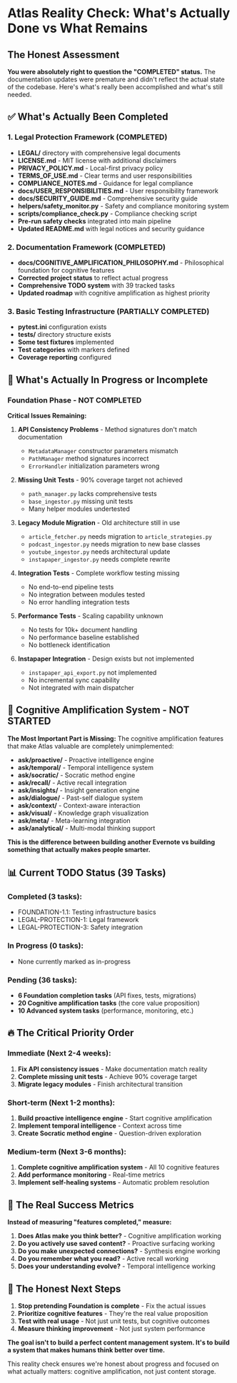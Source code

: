 # Atlas Reality Check: What's Actually Done vs What Remains

## The Honest Assessment

**You were absolutely right to question the "COMPLETED" status.** The documentation updates were premature and didn't reflect the actual state of the codebase. Here's what's really been accomplished and what's still needed.

## ✅ What's Actually Been Completed

### 1. Legal Protection Framework (COMPLETED)
- **LEGAL/** directory with comprehensive legal documents
- **LICENSE.md** - MIT license with additional disclaimers
- **PRIVACY_POLICY.md** - Local-first privacy policy
- **TERMS_OF_USE.md** - Clear terms and user responsibilities
- **COMPLIANCE_NOTES.md** - Guidance for legal compliance
- **docs/USER_RESPONSIBILITIES.md** - User responsibility framework
- **docs/SECURITY_GUIDE.md** - Comprehensive security guide
- **helpers/safety_monitor.py** - Safety and compliance monitoring system
- **scripts/compliance_check.py** - Compliance checking script
- **Pre-run safety checks** integrated into main pipeline
- **Updated README.md** with legal notices and security guidance

### 2. Documentation Framework (COMPLETED)
- **docs/COGNITIVE_AMPLIFICATION_PHILOSOPHY.md** - Philosophical foundation for cognitive features
- **Corrected project status** to reflect actual progress
- **Comprehensive TODO system** with 39 tracked tasks
- **Updated roadmap** with cognitive amplification as highest priority

### 3. Basic Testing Infrastructure (PARTIALLY COMPLETED)
- **pytest.ini** configuration exists
- **tests/** directory structure exists
- **Some test fixtures** implemented
- **Test categories** with markers defined
- **Coverage reporting** configured

## 🚧 What's Actually In Progress or Incomplete

### Foundation Phase - NOT COMPLETED

**Critical Issues Remaining:**
1. **API Consistency Problems** - Method signatures don't match documentation
   - `MetadataManager` constructor parameters mismatch
   - `PathManager` method signatures incorrect
   - `ErrorHandler` initialization parameters wrong

2. **Missing Unit Tests** - 90% coverage target not achieved
   - `path_manager.py` lacks comprehensive tests
   - `base_ingestor.py` missing unit tests
   - Many helper modules undertested

3. **Legacy Module Migration** - Old architecture still in use
   - `article_fetcher.py` needs migration to `article_strategies.py`
   - `podcast_ingestor.py` needs migration to new base classes
   - `youtube_ingestor.py` needs architectural update
   - `instapaper_ingestor.py` needs complete rewrite

4. **Integration Tests** - Complete workflow testing missing
   - No end-to-end pipeline tests
   - No integration between modules tested
   - No error handling integration tests

5. **Performance Tests** - Scaling capability unknown
   - No tests for 10k+ document handling
   - No performance baseline established
   - No bottleneck identification

6. **Instapaper Integration** - Design exists but not implemented
   - `instapaper_api_export.py` not implemented
   - No incremental sync capability
   - Not integrated with main dispatcher

## 🎯 Cognitive Amplification System - NOT STARTED

**The Most Important Part is Missing:**
The cognitive amplification features that make Atlas valuable are completely unimplemented:

- **ask/proactive/** - Proactive intelligence engine
- **ask/temporal/** - Temporal intelligence system  
- **ask/socratic/** - Socratic method engine
- **ask/recall/** - Active recall integration
- **ask/insights/** - Insight generation engine
- **ask/dialogue/** - Past-self dialogue system
- **ask/context/** - Context-aware interaction
- **ask/visual/** - Knowledge graph visualization
- **ask/meta/** - Meta-learning integration
- **ask/analytical/** - Multi-modal thinking support

**This is the difference between building another Evernote vs building something that actually makes people smarter.**

## 📊 Current TODO Status (39 Tasks)

### Completed (3 tasks):
- FOUNDATION-1.1: Testing infrastructure basics
- LEGAL-PROTECTION-1: Legal framework
- LEGAL-PROTECTION-3: Safety integration

### In Progress (0 tasks):
- None currently marked as in-progress

### Pending (36 tasks):
- **6 Foundation completion tasks** (API fixes, tests, migrations)
- **20 Cognitive amplification tasks** (the core value proposition)
- **10 Advanced system tasks** (performance, monitoring, etc.)

## 🔥 The Critical Priority Order

### Immediate (Next 2-4 weeks):
1. **Fix API consistency issues** - Make documentation match reality
2. **Complete missing unit tests** - Achieve 90% coverage target
3. **Migrate legacy modules** - Finish architectural transition

### Short-term (Next 1-2 months):
1. **Build proactive intelligence engine** - Start cognitive amplification
2. **Implement temporal intelligence** - Context across time
3. **Create Socratic method engine** - Question-driven exploration

### Medium-term (Next 3-6 months):
1. **Complete cognitive amplification system** - All 10 cognitive features
2. **Add performance monitoring** - Real-time metrics
3. **Implement self-healing systems** - Automatic problem resolution

## 🎯 The Real Success Metrics

**Instead of measuring "features completed," measure:**
1. **Does Atlas make you think better?** - Cognitive amplification working
2. **Do you actively use saved content?** - Proactive surfacing working
3. **Do you make unexpected connections?** - Synthesis engine working
4. **Do you remember what you read?** - Active recall working
5. **Does your understanding evolve?** - Temporal intelligence working

## 🚨 The Honest Next Steps

1. **Stop pretending Foundation is complete** - Fix the actual issues
2. **Prioritize cognitive features** - They're the real value proposition
3. **Test with real usage** - Not just unit tests, but cognitive outcomes
4. **Measure thinking improvement** - Not just system performance

**The goal isn't to build a perfect content management system. It's to build a system that makes humans think better over time.**

This reality check ensures we're honest about progress and focused on what actually matters: cognitive amplification, not just content storage. 